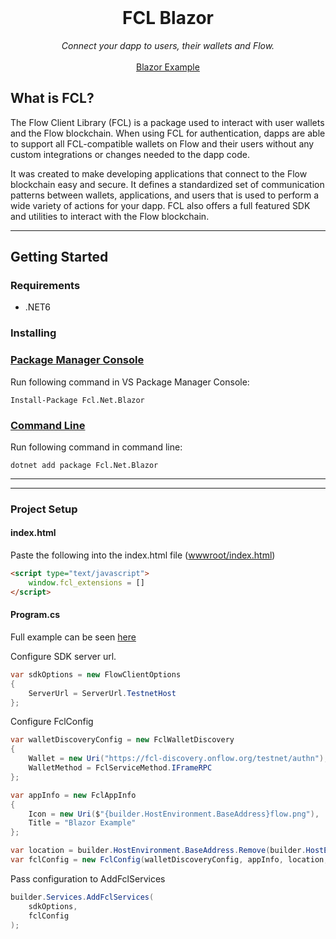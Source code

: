 <br />
<p align="center">
  <h1 align="center">FCL Blazor</h1>
  <p align="center">
    <i>Connect your dapp to users, their wallets and Flow.</i>
    <br />
    <br />
    <a href="https://github.com/tyronbrand/fcl.net/tree/main/examples/BlazorWasm/WasmExample">Blazor Example</a>
  </p>
</p>

## What is FCL?

The Flow Client Library (FCL) is a package used to interact with user wallets and the Flow blockchain. When using FCL for authentication, dapps are able to support all FCL-compatible wallets on Flow and their users without any custom integrations or changes needed to the dapp code.

It was created to make developing applications that connect to the Flow blockchain easy and secure. It defines a standardized set of communication patterns between wallets, applications, and users that is used to perform a wide variety of actions for your dapp. FCL also offers a full featured SDK and utilities to interact with the Flow blockchain.

---
## Getting Started

### Requirements
-  .NET6

### Installing

### [Package Manager Console](#tab/install-with-pmconsole)
Run following command in VS Package Manager Console:  
```
Install-Package Fcl.Net.Blazor
```

### [Command Line](#tab/install-with-cli)
Run following command in command line:  
```
dotnet add package Fcl.Net.Blazor
```
***
---

### Project Setup

#### index.html
Paste the following into the index.html file (<a href="https://github.com/tyronbrand/fcl.net/blob/a7bd8abf1ce6b21594686f457e7a9e3e5fd41c16/examples/BlazorWasm/WasmExample/wwwroot/index.html#L11">wwwroot/index.html</a>)
```html
<script type="text/javascript">
    window.fcl_extensions = []
</script>
```

#### Program.cs
Full example can be seen <a href="https://github.com/tyronbrand/fcl.net/blob/a7bd8abf1ce6b21594686f457e7a9e3e5fd41c16/examples/BlazorWasm/WasmExample/Program.cs#L29">here</a>

Configure SDK server url.
```csharp
var sdkOptions = new FlowClientOptions
{
    ServerUrl = ServerUrl.TestnetHost
};
```

Configure FclConfig
```csharp
var walletDiscoveryConfig = new FclWalletDiscovery
{
    Wallet = new Uri("https://fcl-discovery.onflow.org/testnet/authn"),
    WalletMethod = FclServiceMethod.IFrameRPC
};

var appInfo = new FclAppInfo
{
    Icon = new Uri($"{builder.HostEnvironment.BaseAddress}flow.png"),
    Title = "Blazor Example"
};

var location = builder.HostEnvironment.BaseAddress.Remove(builder.HostEnvironment.BaseAddress.Length - 1);
var fclConfig = new FclConfig(walletDiscoveryConfig, appInfo, location, ChainId.Testnet);
```

Pass configuration to AddFclServices
```csharp
builder.Services.AddFclServices(
    sdkOptions, 
    fclConfig
);
```
